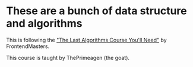 # These are a bunch of data structure and algorithms
This is following the <a
href="https://frontendmasters.com/courses/algorithms/">"The Last Algorithms
Course You'll Need"</a> by FrontendMasters.

This course is taught by ThePrimeagen (the goat).
